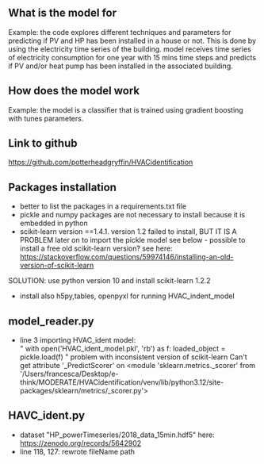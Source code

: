 ## What is the model for
Example: the code explores different techniques and parameters for predicting if PV and HP has been installed in a house or not. This is done by using the electricity time series of the building. model receives time series of electricity consumption for one year with 15 mins time steps and predicts if PV and/or heat pump has been installed in the associated building.

## How does the model work
Example: the model is a classifier that is trained using gradient boosting with tunes parameters.

## Link to github
https://github.com/potterheadgryffin/HVACidentification


## Packages installation
* better to list the packages in a requirements.txt file 
* pickle and numpy packages are not necessary to install  because it is embedded in python
* scikit-learn version ==1.4.1. version 1.2 failed to install, BUT IT IS A PROBLEM later on to import the pickle model see below - possible to install a free old scikit-learn version? see here: https://stackoverflow.com/questions/59974146/installing-an-old-version-of-scikit-learn

SOLUTION: use python version 10 and install scikit-learn 1.2.2
* install also h5py,tables, openpyxl for running HVAC_indent_model

## model_reader.py
- line 3 importing HVAC_ident model:  
"
with open('HVAC_ident_model.pkl', 'rb') as f:
    loaded_object = pickle.load(f)
"
problem with inconsistent version of scikit-learn
Can't get attribute '_PredictScorer' on <module 'sklearn.metrics._scorer' from '/Users/francesca/Desktop/e-think/MODERATE/HVACidentification/venv/lib/python3.12/site-packages/sklearn/metrics/_scorer.py'>


## HAVC_ident.py
* dataset "HP_powerTimeseries/2018_data_15min.hdf5" here: https://zenodo.org/records/5642902
* line 118, 127: rewrote fileName path 
